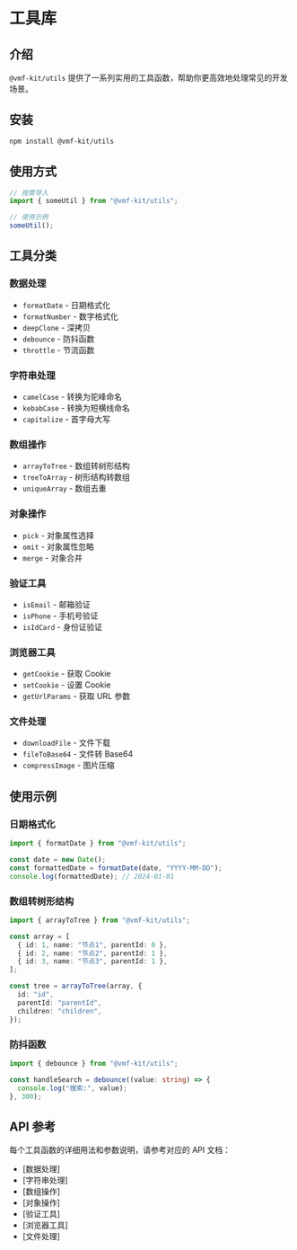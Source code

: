 # 工具库

## 介绍

`@vmf-kit/utils` 提供了一系列实用的工具函数，帮助你更高效地处理常见的开发场景。

## 安装

```bash
npm install @vmf-kit/utils
```

## 使用方式

```ts
// 按需导入
import { someUtil } from "@vmf-kit/utils";

// 使用示例
someUtil();
```

## 工具分类

### 数据处理

- `formatDate` - 日期格式化
- `formatNumber` - 数字格式化
- `deepClone` - 深拷贝
- `debounce` - 防抖函数
- `throttle` - 节流函数

### 字符串处理

- `camelCase` - 转换为驼峰命名
- `kebabCase` - 转换为短横线命名
- `capitalize` - 首字母大写

### 数组操作

- `arrayToTree` - 数组转树形结构
- `treeToArray` - 树形结构转数组
- `uniqueArray` - 数组去重

### 对象操作

- `pick` - 对象属性选择
- `omit` - 对象属性忽略
- `merge` - 对象合并

### 验证工具

- `isEmail` - 邮箱验证
- `isPhone` - 手机号验证
- `isIdCard` - 身份证验证

### 浏览器工具

- `getCookie` - 获取 Cookie
- `setCookie` - 设置 Cookie
- `getUrlParams` - 获取 URL 参数

### 文件处理

- `downloadFile` - 文件下载
- `fileToBase64` - 文件转 Base64
- `compressImage` - 图片压缩

## 使用示例

### 日期格式化

```ts
import { formatDate } from "@vmf-kit/utils";

const date = new Date();
const formattedDate = formatDate(date, "YYYY-MM-DD");
console.log(formattedDate); // 2024-01-01
```

### 数组转树形结构

```ts
import { arrayToTree } from "@vmf-kit/utils";

const array = [
  { id: 1, name: "节点1", parentId: 0 },
  { id: 2, name: "节点2", parentId: 1 },
  { id: 3, name: "节点3", parentId: 1 },
];

const tree = arrayToTree(array, {
  id: "id",
  parentId: "parentId",
  children: "children",
});
```

### 防抖函数

```ts
import { debounce } from "@vmf-kit/utils";

const handleSearch = debounce((value: string) => {
  console.log("搜索:", value);
}, 300);
```

## API 参考

每个工具函数的详细用法和参数说明，请参考对应的 API 文档：

- [数据处理]
- [字符串处理]
- [数组操作]
- [对象操作]
- [验证工具]
- [浏览器工具]
- [文件处理]
